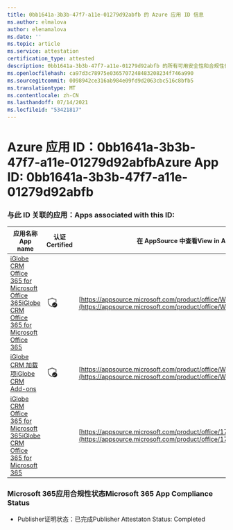 ```yaml
---
title: 0bb1641a-3b3b-47f7-a11e-01279d92abfb 的 Azure 应用 ID 信息
ms.author: elmalova
author: elenamalova
ms.date: ''
ms.topic: article
ms.service: attestation
certification_type: attested
description: 0bb1641a-3b3b-47f7-a11e-01279d92abfb 的所有可用安全性和合规性信息。
ms.openlocfilehash: ca97d3c78975e0365707248483208234f746a990
ms.sourcegitcommit: 0098942ce316ab984e09fd9d2063cbc516c8bfb5
ms.translationtype: MT
ms.contentlocale: zh-CN
ms.lasthandoff: 07/14/2021
ms.locfileid: "53421817"
---
```

# <a name="azure-app-id-0bb1641a-3b3b-47f7-a11e-01279d92abfb"></a><span data-ttu-id="28467-103">Azure 应用 ID：0bb1641a-3b3b-47f7-a11e-01279d92abfb</span><span class="sxs-lookup"><span data-stu-id="28467-103">Azure App ID: 0bb1641a-3b3b-47f7-a11e-01279d92abfb</span></span>


### <a name="apps-associated-with-this-id"></a><span data-ttu-id="28467-104">与此 ID 关联的应用：</span><span class="sxs-lookup"><span data-stu-id="28467-104">Apps associated with this ID:</span></span>
| <span data-ttu-id="28467-105">**应用名称**</span><span class="sxs-lookup"><span data-stu-id="28467-105">**App name**</span></span> | <span data-ttu-id="28467-106">**认证**</span><span class="sxs-lookup"><span data-stu-id="28467-106">**Certified**</span></span> | <span data-ttu-id="28467-107">**在 AppSource 中查看**</span><span class="sxs-lookup"><span data-stu-id="28467-107">**View in AppSource**</span></span> |
|-|-|-|
| [<span data-ttu-id="28467-108">iGlobe CRM Office 365 for Microsoft Office 365</span><span class="sxs-lookup"><span data-stu-id="28467-108">iGlobe CRM Office 365 for Microsoft Office 365</span></span>](https://docs.microsoft.com/en-us/microsoft-365-app-certification/forward/WA104379222) | <img alt="Certified application badge" src="../media/certified-badge.png" height="25" width="25" /> | [https://appsource.microsoft.com/product/office/WA104379222](https://appsource.microsoft.com/product/office/WA104379222) |
| [<span data-ttu-id="28467-109">iGlobe CRM 加载项</span><span class="sxs-lookup"><span data-stu-id="28467-109">iGlobe CRM Add-ons</span></span>](https://docs.microsoft.com/en-us/microsoft-365-app-certification/forward/WA200002010) | <img alt="Certified application badge" src="../media/certified-badge.png" height="25" width="25" /> | [https://appsource.microsoft.com/product/office/WA200002010](https://appsource.microsoft.com/product/office/WA200002010) |
| [<span data-ttu-id="28467-110">iGlobe CRM Office 365 for Microsoft 365</span><span class="sxs-lookup"><span data-stu-id="28467-110">iGlobe CRM Office 365 for Microsoft 365</span></span>](https://docs.microsoft.com/en-us/microsoft-365-app-certification/forward/17859280.iglobecrmoffice365) |  | [https://appsource.microsoft.com/product/office/17859280.iglobecrmoffice365](https://appsource.microsoft.com/product/office/17859280.iglobecrmoffice365) |

### <a name="microsoft-365-app-compliance-status"></a><span data-ttu-id="28467-111">Microsoft 365应用合规性状态</span><span class="sxs-lookup"><span data-stu-id="28467-111">Microsoft 365 App Compliance Status</span></span>
- <span data-ttu-id="28467-112">Publisher证明状态：已完成</span><span class="sxs-lookup"><span data-stu-id="28467-112">Publisher Attestaton Status: Completed</span></span>
